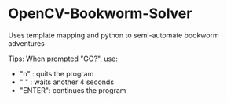 # OpenCV-Bookworm-Solver
Uses template mapping and python to semi-automate bookworm adventures

Tips:
When prompted "GO?", use: 
  - "n" : quits the program
  - " " : waits another 4 seconds
  - "ENTER": continues the program
